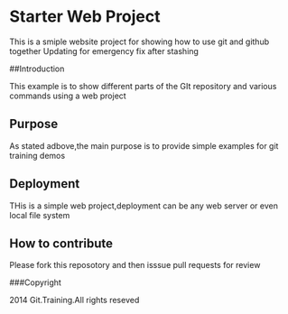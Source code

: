 # Starter Web Project

This is a smiple website project for showing how to use git and github together
Updating for emergency fix after stashing


##Introduction

This example is to show different parts of the GIt repository and various commands using a web project

## Purpose
As stated adbove,the main purpose is to provide simple examples for git training demos


## Deployment

THis is a simple web project,deployment can be any web server or even local file system

## How to contribute

Please fork  this reposotory and then isssue pull requests for review

###Copyright

2014 Git.Training.All rights reseved 